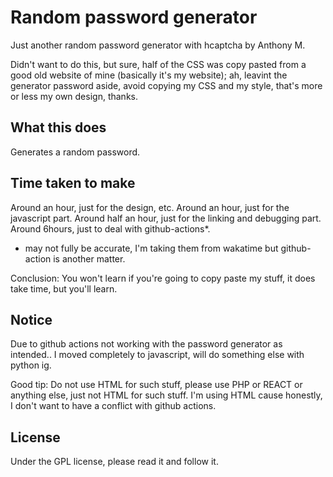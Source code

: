 # Random password generator
Just another random password generator with hcaptcha by Anthony M.

Didn't want to do this, but sure, half of the CSS was copy pasted from a good old website of mine (basically it's my website); ah, leavint the generator password aside, avoid copying my CSS and my style, that's more or less my own design, thanks.

## What this does
Generates a random password.

## Time taken to make
Around an hour, just for the design, etc.
Around an hour, just for the javascript part.
Around half an hour, just for the linking and debugging part.
Around 6hours, just to deal with github-actions*.

* may not fully be accurate, I'm taking them from wakatime but github-action is another matter.

Conclusion: You won't learn if you're going to copy paste my stuff, it does take time, but you'll learn.

## Notice
Due to github actions not working with the password generator as intended.. I moved completely to javascript, will do something else with python ig.

Good tip: Do not use HTML for such stuff, please use PHP or REACT or anything else, just not HTML for such stuff.
I'm using HTML cause honestly, I don't want to have a conflict with github actions.

## License
Under the GPL license, please read it and follow it.
